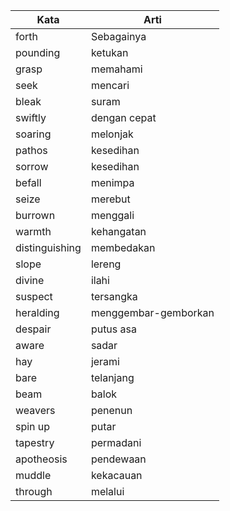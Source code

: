 
|Kata|Arti|
| --- | --- |
|forth | Sebagainya |
|pounding |ketukan |
|grasp |memahami |
|seek | mencari|
|bleak |suram |
|swiftly | dengan cepat |
|soaring | melonjak |
|pathos | kesedihan|
|sorrow | kesedihan|
|befall | menimpa|
|seize |merebut |
|burrown |menggali |
|warmth |kehangatan |
|distinguishing |membedakan |
|slope | lereng|
|divine |ilahi |
|suspect |tersangka |
|heralding |menggembar-gemborkan |
|despair |putus asa |
|aware |sadar |
|hay | jerami|
|bare |telanjang |
|beam |balok |
|weavers | penenun|
|spin up |putar |
|tapestry | permadani |
|apotheosis | pendewaan|
|muddle |kekacauan |
|through |melalui |